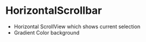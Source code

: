# HorizontalScrollbar

- Horizontal ScrollView which shows current selection
- Gradient Color background
